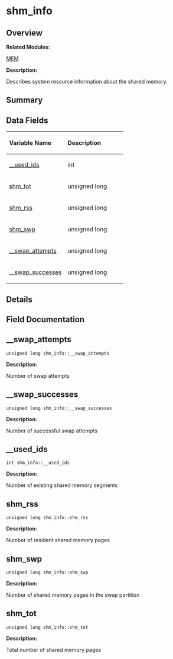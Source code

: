 # shm\_info<a name="EN-US_TOPIC_0000001054479611"></a>

## **Overview**<a name="section1672785788093538"></a>

**Related Modules:**

[MEM](en-us_topic_0000001055518034.md)

**Description:**

Describes system resource information about the shared memory. 

## **Summary**<a name="section814576518093538"></a>

## Data Fields<a name="pub-attribs"></a>

<a name="table449437193093538"></a>
<table><thead align="left"><tr id="row1806523370093538"><th class="cellrowborder" valign="top" width="50%" id="mcps1.1.3.1.1"><p id="p1750914627093538"><a name="p1750914627093538"></a><a name="p1750914627093538"></a>Variable Name</p>
</th>
<th class="cellrowborder" valign="top" width="50%" id="mcps1.1.3.1.2"><p id="p2005467569093538"><a name="p2005467569093538"></a><a name="p2005467569093538"></a>Description</p>
</th>
</tr>
</thead>
<tbody><tr id="row1674404748093538"><td class="cellrowborder" valign="top" width="50%" headers="mcps1.1.3.1.1 "><p id="p1817262537093538"><a name="p1817262537093538"></a><a name="p1817262537093538"></a><a href="shm_info.md#aa2de99231240b0e9e36cb1720bba0ef5">__used_ids</a></p>
</td>
<td class="cellrowborder" valign="top" width="50%" headers="mcps1.1.3.1.2 "><p id="p706503774093538"><a name="p706503774093538"></a><a name="p706503774093538"></a>int </p>
</td>
</tr>
<tr id="row1824459761093538"><td class="cellrowborder" valign="top" width="50%" headers="mcps1.1.3.1.1 "><p id="p1582138130093538"><a name="p1582138130093538"></a><a name="p1582138130093538"></a><a href="shm_info.md#a68b58013a245638488a89c6026a757a5">shm_tot</a></p>
</td>
<td class="cellrowborder" valign="top" width="50%" headers="mcps1.1.3.1.2 "><p id="p649921206093538"><a name="p649921206093538"></a><a name="p649921206093538"></a>unsigned long </p>
</td>
</tr>
<tr id="row287529763093538"><td class="cellrowborder" valign="top" width="50%" headers="mcps1.1.3.1.1 "><p id="p426284264093538"><a name="p426284264093538"></a><a name="p426284264093538"></a><a href="shm_info.md#a677b785fd7c65a72a2a3e5c361ced94f">shm_rss</a></p>
</td>
<td class="cellrowborder" valign="top" width="50%" headers="mcps1.1.3.1.2 "><p id="p2115824094093538"><a name="p2115824094093538"></a><a name="p2115824094093538"></a>unsigned long </p>
</td>
</tr>
<tr id="row2016084985093538"><td class="cellrowborder" valign="top" width="50%" headers="mcps1.1.3.1.1 "><p id="p898504398093538"><a name="p898504398093538"></a><a name="p898504398093538"></a><a href="shm_info.md#a55655441c2480741960372b4ae5aa76b">shm_swp</a></p>
</td>
<td class="cellrowborder" valign="top" width="50%" headers="mcps1.1.3.1.2 "><p id="p601576732093538"><a name="p601576732093538"></a><a name="p601576732093538"></a>unsigned long </p>
</td>
</tr>
<tr id="row611398233093538"><td class="cellrowborder" valign="top" width="50%" headers="mcps1.1.3.1.1 "><p id="p196142302093538"><a name="p196142302093538"></a><a name="p196142302093538"></a><a href="shm_info.md#a994182b446373fe20ba4392fac1608df">__swap_attempts</a></p>
</td>
<td class="cellrowborder" valign="top" width="50%" headers="mcps1.1.3.1.2 "><p id="p438966992093538"><a name="p438966992093538"></a><a name="p438966992093538"></a>unsigned long </p>
</td>
</tr>
<tr id="row1198261781093538"><td class="cellrowborder" valign="top" width="50%" headers="mcps1.1.3.1.1 "><p id="p531525287093538"><a name="p531525287093538"></a><a name="p531525287093538"></a><a href="shm_info.md#a612f7346d1f84cd756fa9ee4ba68cc14">__swap_successes</a></p>
</td>
<td class="cellrowborder" valign="top" width="50%" headers="mcps1.1.3.1.2 "><p id="p959123138093538"><a name="p959123138093538"></a><a name="p959123138093538"></a>unsigned long </p>
</td>
</tr>
</tbody>
</table>

## **Details**<a name="section1104858548093538"></a>

## **Field Documentation**<a name="section1681939417093538"></a>

## \_\_swap\_attempts<a name="a994182b446373fe20ba4392fac1608df"></a>

```
unsigned long shm_info::__swap_attempts
```

 **Description:**

Number of swap attempts 

## \_\_swap\_successes<a name="a612f7346d1f84cd756fa9ee4ba68cc14"></a>

```
unsigned long shm_info::__swap_successes
```

 **Description:**

Number of successful swap attempts 

## \_\_used\_ids<a name="aa2de99231240b0e9e36cb1720bba0ef5"></a>

```
int shm_info::__used_ids
```

 **Description:**

Number of existing shared memory segments 

## shm\_rss<a name="a677b785fd7c65a72a2a3e5c361ced94f"></a>

```
unsigned long shm_info::shm_rss
```

 **Description:**

Number of resident shared memory pages 

## shm\_swp<a name="a55655441c2480741960372b4ae5aa76b"></a>

```
unsigned long shm_info::shm_swp
```

 **Description:**

Number of shared memory pages in the swap partition 

## shm\_tot<a name="a68b58013a245638488a89c6026a757a5"></a>

```
unsigned long shm_info::shm_tot
```

 **Description:**

Total number of shared memory pages 

